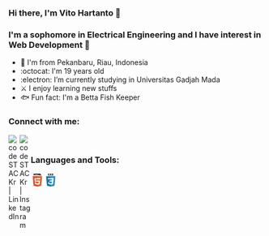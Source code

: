 ### Hi there, I'm Vito Hartanto 👋

### I'm a sophomore in Electrical Engineering and I have interest in Web Development 🚀

- 🦜 I'm from Pekanbaru, Riau, Indonesia
- :octocat: I'm 19 years old
- :electron: I’m currently studying in Universitas Gadjah Mada
- ⚔️ I enjoy learning new stuffs
- 🐟 Fun fact: I'm a Betta Fish Keeper

### Connect with me:
[<img align="left" alt="codeSTACKr | LinkedIn" width="22px" src="https://cdn.jsdelivr.net/npm/simple-icons@v3/icons/linkedin.svg" />][linkedin]
[<img align="left" alt="codeSTACKr | Instagram" width="22px" src="https://cdn.jsdelivr.net/npm/simple-icons@v3/icons/instagram.svg" />][instagram]
<br />

### Languages and Tools:
<img align="left" alt="HTML5" width="26px" src="https://raw.githubusercontent.com/github/explore/80688e429a7d4ef2fca1e82350fe8e3517d3494d/topics/html/html.png" />
<img align="left" alt="CSS3" width="26px" src="https://raw.githubusercontent.com/github/explore/80688e429a7d4ef2fca1e82350fe8e3517d3494d/topics/css/css.png" />

[instagram]: https://www.instagram.com/hartantovito/
[linkedin]: https://www.linkedin.com/in/vito-hartanto-3813901b6/
